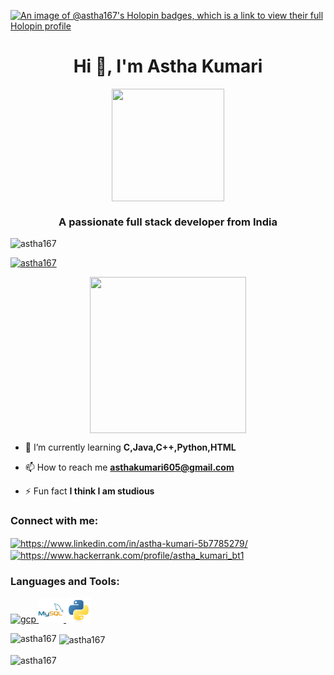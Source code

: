 [![An image of @astha167's Holopin badges, which is a link to view their full Holopin profile](https://holopin.me/astha167)](https://holopin.io/@astha167)

<h1 align="center">Hi 👋, I'm Astha Kumari</h1>
<p align="center">
<img
align = "center" src=https://media0.giphy.com/media/v1.Y2lkPTc5MGI3NjExYWwwZ3k3NHR5M3JrOHE3eG9vdzNydGJvbHh0b2d4ZjUyb3pvazNhMCZlcD12MV9pbnRlcm5hbF9naWZfYnlfaWQmY3Q9Zw/5K7ngCtszoxxbaBieC/giphy.gif" width="180" height="180"/>
</p>

<h3 align="center">A passionate full stack developer from India</h3>

<p align="left"> <img src="https://komarev.com/ghpvc/?username=astha167&label=Profile%20views&color=0e75b6&style=flat" alt="astha167" /> </p>

<p align="left"> <a href="https://github.com/ryo-ma/github-profile-trophy"><img src="https://github-profile-trophy.vercel.app/?username=astha167" alt="astha167" /></a> </p>
<p align="center">
<img
align = "center" src="https://media0.giphy.com/media/v1.Y2lkPTc5MGI3NjExYWwwZ3k3NHR5M3JrOHE3eG9vdzNydGJvbHh0b2d4ZjUyb3pvazNhMCZlcD12MV9pbnRlcm5hbF9naWZfYnlfaWQmY3Q9Zw/5K7ngCtszoxxbaBieC/giphy.gif" width="250" height="250"/>
</p>

- 🌱 I’m currently learning **C,Java,C++,Python,HTML**

- 📫 How to reach me **asthakumari605@gmail.com**

- ⚡ Fun fact **I think I am studious**

<h3 align="left">Connect with me:</h3>
<p align="left">
<a href="https://linkedin.com/in/https://www.linkedin.com/in/astha-kumari-5b7785279/" target="blank"><img align="center" src="https://raw.githubusercontent.com/rahuldkjain/github-profile-readme-generator/master/src/images/icons/Social/linked-in-alt.svg" alt="https://www.linkedin.com/in/astha-kumari-5b7785279/" height="30" width="40" /></a>
<a href="https://www.hackerrank.com/https://www.hackerrank.com/profile/astha_kumari_bt1" target="blank"><img align="center" src="https://raw.githubusercontent.com/rahuldkjain/github-profile-readme-generator/master/src/images/icons/Social/hackerrank.svg" alt="https://www.hackerrank.com/profile/astha_kumari_bt1" height="30" width="40" /></a>
</p>

<h3 align="left">Languages and Tools:</h3>
<p align="left"> <a href="https://cloud.google.com" target="_blank" rel="noreferrer"> <img src="https://www.vectorlogo.zone/logos/google_cloud/google_cloud-icon.svg" alt="gcp" width="40" height="40"/> </a> <a href="https://www.mysql.com/" target="_blank" rel="noreferrer"> <img src="https://raw.githubusercontent.com/devicons/devicon/master/icons/mysql/mysql-original-wordmark.svg" alt="mysql" width="40" height="40"/> </a> <a href="https://www.python.org" target="_blank" rel="noreferrer"> <img src="https://raw.githubusercontent.com/devicons/devicon/master/icons/python/python-original.svg" alt="python" width="40" height="40"/> </a> </p>

<p><img align="left" src="https://github-readme-stats.vercel.app/api/top-langs?username=astha167&show_icons=true&locale=en&layout=compact" alt="astha167" /></p>

<p>&nbsp;<img align="center" src="https://github-readme-stats.vercel.app/api?username=astha167&show_icons=true&locale=en" alt="astha167" /></p>

<p><img align="center" src="https://github-readme-streak-stats.herokuapp.com/?user=astha167&" alt="astha167" /></p>


